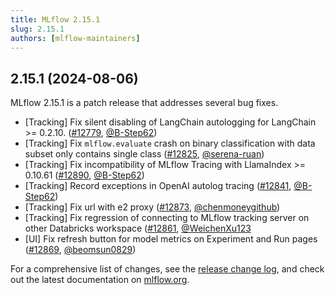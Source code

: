 ```yaml
---
title: MLflow 2.15.1
slug: 2.15.1
authors: [mlflow-maintainers]
---
```


## 2.15.1 (2024-08-06)

MLflow 2.15.1 is a patch release that addresses several bug fixes.

- [Tracking] Fix silent disabling of LangChain autologging for LangChain >= 0.2.10. ([#12779](https://github.com/mlflow/mlflow/pull/12779), [@B-Step62](https://github.com/B-Step62))
- [Tracking] Fix ``mlflow.evaluate`` crash on binary classification with data subset only contains single class ([#12825](https://github.com/mlflow/mlflow/pull/12825), [@serena-ruan](https://github.com/serena-ruan))
- [Tracking] Fix incompatibility of MLflow Tracing with LlamaIndex >= 0.10.61 ([#12890](https://github.com/mlflow/mlflow/pull/12890), [@B-Step62](https://github.com/B-Step62))
- [Tracking] Record exceptions in OpenAI autolog tracing ([#12841](https://github.com/mlflow/mlflow/pull/12841), [@B-Step62](https://github.com/B-Step62))
- [Tracking] Fix url with e2 proxy ([#12873](https://github.com/mlflow/mlflow/pull/12873), [@chenmoneygithub](https://github.com/chenmoneygithub))
- [Tracking] Fix regression of connecting to MLflow tracking server on other Databricks workspace ([#12861](https://github.com/mlflow/mlflow/pull/12861), [@WeichenXu123](https://github.com/WeichenXu123)
- [UI] Fix refresh button for model metrics on Experiment and Run pages ([#12869](https://github.com/mlflow/mlflow/pull/12869), [@beomsun0829](https://github.com/beomsun0829))

For a comprehensive list of changes, see the [release change log](https://github.com/mlflow/mlflow/releases/tag/v2.15.1), and check out the latest documentation on [mlflow.org](http://mlflow.org/).
